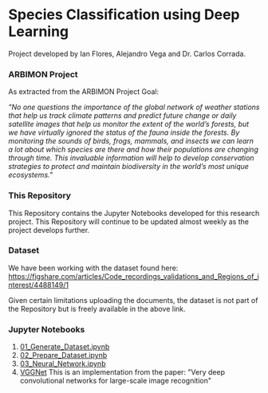 # Species Classification using Deep Learning
Project developed by Ian Flores, Alejandro Vega and Dr. Carlos Corrada.

### ARBIMON Project
As extracted from the ARBIMON Project Goal:

*"No one questions the importance of the global network of weather stations that help us track climate patterns and predict future change or daily satellite images that help us monitor the extent of the world’s forests, but we have virtually ignored the status of the fauna inside the forests. By monitoring the sounds of birds, frogs, mammals, and insects we can learn a lot about which species are there and how their populations are changing through time. This invaluable information will help to develop conservation strategies to protect and maintain biodiversity in the world’s most unique ecosystems."*

### This Repository

This Repository contains the Jupyter Notebooks developed for this research project. This Repository will continue to be updated almost weekly as the project develops further.
### Dataset

We have been working with the dataset found here: https://figshare.com/articles/Code_recordings_validations_and_Regions_of_interest/4488149/1

Given certain limitations uploading the documents, the dataset is not part of the Repository but is freely available in the above link.

### Jupyter Notebooks
1. [01_Generate_Dataset.ipynb](https://github.com/ian-flores/Deep-Learning-Species-Identification/blob/master/Notebooks/01_Generate_Dataset.ipynb)
2. [02_Prepare_Dataset.ipynb](https://github.com/ian-flores/Deep-Learning-Species-Identification/blob/master/Notebooks/02_Prepare_Dataset.ipynb)
3. [03_Neural_Network.ipynb](https://github.com/ian-flores/Deep-Learning-Species-Identification/blob/master/Notebooks/03_Neural_Network.ipynb)
4. [VGGNet](https://github.com/ian-flores/Deep-Learning-Species-Identification/blob/master/Notebooks/VGGNet.ipynb)
This is an implementation from the paper: "Very deep convolutional networks for large-scale image recognition"
